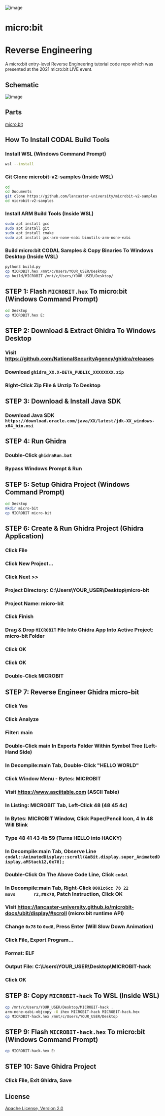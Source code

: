 ![image](https://github.com/mytechnotalent/micro-bit-Reverse-Engineering/blob/main/micro-bit%20Reverse%20Engineering.png?raw=true)

# micro:bit
# Reverse Engineering
A micro:bit entry-level Reverse Engineering tutorial code repo which was presented at the 2021 micro:bit LIVE event.

## Schematic
![image](https://github.com/mytechnotalent/micro-bit-Reverse-Engineering/blob/main/schematic.png?raw=true)

## Parts
[micro:bit](https://microbit.org/buy/?location=US&version=microbitV2)

## How To Install CODAL Build Tools
### Install WSL (Windows Command Prompt)
```bash
wsl --install
```

### Git Clone microbit-v2-samples (Inside WSL)
```bash
cd
cd Documents
git clone https://github.com/lancaster-university/microbit-v2-samples
cd microbit-v2-samples
```

### Install ARM Build Tools (Inside WSL)
```bash
sudo apt install gcc
sudo apt install git
sudo apt install cmake
sudo apt install gcc-arm-none-eabi binutils-arm-none-eabi
```

### Build micro:bit CODAL Samples & Copy Binaries To Windows Desktop (Inside WSL)
```bash
python3 build.py
cp MICROBIT.hex /mnt/c/Users/YOUR_USER/Desktop
cp build/MICROBIT /mnt/c/Users/YOUR_USER/Desktop/
```

## STEP 1: Flash `MICROBIT.hex` To micro:bit (Windows Command Prompt)
```bash
cd Desktop
cp MICROBIT.hex E:
```

## STEP 2: Download & Extract Ghidra To Windows Desktop
### Visit https://github.com/NationalSecurityAgency/ghidra/releases
### Download `ghidra_XX.X-BETA_PUBLIC_XXXXXXXX.zip`
### Right-Click Zip File & Unzip To Desktop

## STEP 3: Download & Install Java SDK
### Download Java SDK `https://download.oracle.com/java/XX/latest/jdk-XX_windows-x64_bin.msi`

## STEP 4: Run Ghidra
### Double-Click `ghidraRun.bat`
### Bypass Windows Prompt & Run

## STEP 5: Setup Ghidra Project (Windows Command Prompt)
```bash
cd Desktop
mkdir micro-bit
cp MICROBIT micro-bit
```

## STEP 6: Create & Run Ghidra Project (Ghidra Application)
### Click File
### Click New Project...
### Click Next >>
### Project Directory: C:\Users\YOUR_USER\Desktop\micro-bit
### Project Name: micro-bit
### Click Finish
### Drag & Drop `MICROBIT` File Into Ghidra App Into Active Project: micro-bit Folder
### Click OK
### Click OK
### Double-Click MICROBIT

## STEP 7: Reverse Engineer Ghidra micro-bit
### Click Yes
### Click Analyze
### Filter: main
### Double-Click main In Exports Folder Within Symbol Tree (Left-Hand Side)
### In Decompile:main Tab, Double-Click "HELLO WORLD"
### Click Window Menu - Bytes: MICROBIT
### Visit https://www.asciitable.com (ASCII Table)
### In Listing: MICROBIT Tab, Left-Click 48 (48 45 4c)
### In Bytes: MICROBIT Window, Click Paper/Pencil Icon, 4 In 48 Will Blink
### Type 48 41 43 4b 59 (Turns HELLO into HACKY)
### In Decompile:main Tab, Observe Line `codal::AnimatedDisplay::scroll(&uBit.display.super_AnimatedDisplay,aMStack12,0x78);`
### Double-Click On The Above Code Line, Click `codal`
### In Decompile:main Tab, Right-Click `0001c6cc 78 22           movs       r2,#0x78`, Patch Instruction, Click OK
### Visit https://lancaster-university.github.io/microbit-docs/ubit/display/#scroll (micro:bit runtime API)
### Change `0x78` to `0xd8`, Press Enter (Will Slow Down Animation)
### Click File, Export Program...
### Format: ELF
### Output File: C:\Users\YOUR_USER\Desktop\MICROBIT-hack
### Click OK

## STEP 8: Copy `MICROBIT-hack` To WSL (Inside WSL)
```bash
cp /mnt/c/Users/YOUR_USER/Desktop/MICROBIT-hack .
arm-none-eabi-objcopy -O ihex MICROBIT-hack MICROBIT-hack.hex
cp MICROBIT-hack.hex /mnt/c/Users/YOUR_USER/Desktop
```

## STEP 9: Flash `MICROBIT-hack.hex` To micro:bit (Windows Command Prompt)
```bash
cp MICROBIT-hack.hex E:
```

## STEP 10: Save Ghidra Project
### Click File, Exit Ghidra, Save

## License
[Apache License, Version 2.0](https://www.apache.org/licenses/LICENSE-2.0)
